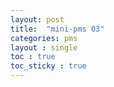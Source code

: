 ```yaml
---
layout: post
title:  "mini-pms 03"
categories: pms
layout : single
toc : true 
toc_sticky : true
---
```

